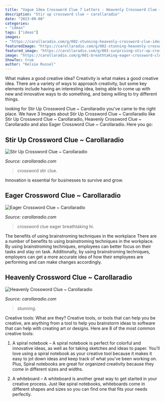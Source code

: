 ```yaml
---
title: "Vague Idea Crossword Clue 7 Letters - Heavenly Crossword Clue ~ Carollaradio"
description: "Stir up crossword clue ~ carollaradio"
date: "2023-09-08"
categories:
- "ideas"
tags: ["ideas"]
images:
- "https://carollaradio.com/g/002-stunning-heavenly-crossword-clue-ideas-868_802.jpg"
featuredImage: "https://carollaradio.com/g/002-stunning-heavenly-crossword-clue-ideas-868_802.jpg"
featured_image: "https://carollaradio.com/g/003-surprising-stir-up-crossword-clue-highest-quality.jpg"
image: "https://carollaradio.com/g/001-breathtaking-eager-crossword-clue-high-definition-1920_1434.jpg"
ShowToc: true
author: "Kelsie Russel"
---
```



What makes a good creative idea?
Creativity is what makes a good creative idea. There are a variety of ways to approach creativity, but some key elements include having an interesting idea, being able to come up with new and innovative ways to do something, and being willing to try different things.

	

		
looking for Stir Up Crossword Clue ~ Carollaradio you've came to the right place. We have 3 Images about Stir Up Crossword Clue ~ Carollaradio like Stir Up Crossword Clue ~ Carollaradio, Heavenly Crossword Clue ~ Carollaradio and also Eager Crossword Clue ~ Carollaradio. Here you go:
		
    
## Stir Up Crossword Clue ~ Carollaradio

<img loading=lazy src="https://carollaradio.com/g/003-surprising-stir-up-crossword-clue-highest-quality.jpg" onerror="this.onerror=null;this.src='https://tse2.mm.bing.net/th?id=OIP.wxKQQvDvDSftODJvZcvsnwHaGG&amp;pid=15.1';" alt="Stir Up Crossword Clue ~ Carollaradio">

_Source: carollaradio.com_

>crossword stir clue. 

	

Innovation is essential for businesses to survive and grow.

    
## Eager Crossword Clue ~ Carollaradio

<img loading=lazy src="https://carollaradio.com/g/001-breathtaking-eager-crossword-clue-high-definition-1920_1434.jpg" onerror="this.onerror=null;this.src='https://tse3.mm.bing.net/th?id=OIP.HKkmEprsxdWTYIldoMKTpQHaFh&amp;pid=15.1';" alt="Eager Crossword Clue ~ Carollaradio">

_Source: carollaradio.com_

>crossword clue eager breathtaking hi. 

	

The benefits of using brainstroming techniques in the workplace
There are a number of benefits to using brainstroming techniques in the workplace. By using brainstroming techniques, employees can better focus on their tasks and stay on task. Additionally, by using brainstroming techniques, employers can get a more accurate idea of how their employees are performing and can make changes accordingly.

    
## Heavenly Crossword Clue ~ Carollaradio

<img loading=lazy src="https://carollaradio.com/g/002-stunning-heavenly-crossword-clue-ideas-868_802.jpg" onerror="this.onerror=null;this.src='https://tse3.mm.bing.net/th?id=OIP.owOeJA6iJg9tOs6x7T7h2wHaG1&amp;pid=15.1';" alt="Heavenly Crossword Clue ~ Carollaradio">

_Source: carollaradio.com_

>stunning. 

	

Creative tools: What are they?
Creative tools, or tools that can help you be creative, are anything from a tool to help you brainstorm ideas to software that can help with creating art or designs. Here are 8 of the most common creative tools:
1. A spiral notebook – A spiral notebook is perfect for colorful and innovative ideas, as well as for taking sketches and ideas to paper. You’ll love using a spiral notebook as your creative tool because it makes it easy to jot down ideas and keep track of what you’ve been working on. Plus, Spiral notebooks are great for organized creativity because they come in different sizes and widths.

2. A whiteboard – A whiteboard is another great way to get started in your creative process. Just like spiral notebooks, whiteboards come in different shapes and sizes so you can find one that fits your needs perfectly.

